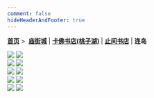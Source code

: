 ```yaml
---
comment: false
hideHeaderAndFooter: true
---
```

<style>.container{margin:0 auto;width:1280px;}</style>

**[首页](/)** >&nbsp; **[庙街城](/pho/miaojie)** | **[卡佛书店(桃子湖)](/pho/kafo)** | **[止间书店](/pho/zhijian)** | **连岛**

<div class=".gkpho-container">
<img class="gkpho-img" src="/image/liandao/IMG_7375.jpg">
<img class="gkpho-img gkpho-img-margin" src="/image/liandao/IMG_7383.jpg">
</div>
<div class=".gkpho-container">
<img class="gkpho-img" src="/image/liandao/IMG_7400.jpg">
<img class="gkpho-img gkpho-img-margin" src="/image/liandao/IMG_7403.JPG">
</div>
<div class=".gkpho-container">
<img class="gkpho-img" src="/image/liandao/IMG_7404.JPG">
<img class="gkpho-img gkpho-img-margin" src="/image/liandao/IMG_7405.jpg">
</div>
<div class=".gkpho-container">
<img class="gkpho-img" src="/image/liandao/IMG_7406.jpg">
<img class="gkpho-img gkpho-img-margin" src="/image/liandao/IMG_7407.jpg">
</div>
<div class=".gkpho-container">
<img class="gkpho-img" src="/image/liandao/IMG_7409.jpg">
<img class="gkpho-img gkpho-img-margin" src="/image/liandao/IMG_7410.JPG">
</div>
